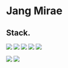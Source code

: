# Jang Mirae

## Stack.
<span><img src="https://img.shields.io/badge/HTML5-dd4b25?style=for-the-badge&logo=HTML5&logoColor=white&prefix=hello" /></span>
<span><img src="https://img.shields.io/badge/CSS3-146eb0?style=for-the-badge&logo=CSS3&logoColor=white" /></span>
<span><img src="https://img.shields.io/badge/JavaScript-ffc100?style=for-the-badge&logo=JavaScript&logoColor=white" /></span>
<span><img src="https://img.shields.io/badge/Vue.js-4FC08D?style=for-the-badge&logo=Vue.js&logoColor=white" /></span>
<span><img src="https://img.shields.io/badge/React-17b6e7?style=for-the-badge&logo=React&logoColor=white" /></span>

<span><img src="https://img.shields.io/badge/Git-e83a2d?style=for-the-badge&logo=Git&logoColor=white" /></span>
<span><img src="https://img.shields.io/badge/Slack-4A154B?style=for-the-badge&logo=Slack&logoColor=white" /></span>
